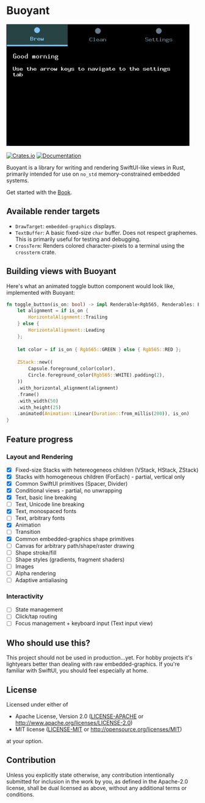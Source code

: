 # Buoyant

![Partially working espresso machine UI](docs/images/coffeee-example.gif)

[![Crates.io](https://img.shields.io/crates/v/buoyant.svg)](https://crates.io/crates/buoyant)
[![Documentation](https://docs.rs/buoyant/badge.svg)](https://docs.rs/buoyant/)

Buoyant is a library for writing and rendering SwiftUI-like views in Rust,
primarily intended for use on `no_std` memory-constrained embedded systems.

Get started with the [Book](https://riley-williams.github.io/buoyant/).

## Available render targets

- `DrawTarget`: `embedded-graphics` displays.
- `TextBuffer`: A basic fixed-size `char` buffer. Does not respect graphemes.
  This is primarily useful for testing and debugging.
- `CrossTerm`: Renders colored character-pixels to a terminal using
  the `crossterm` crate.

## Building views with Buoyant

Here's what an animated toggle button component would look like, implemented with Buoyant:

```rust
fn toggle_button(is_on: bool) -> impl Renderable<Rgb565, Renderables: EmbeddedGraphicsRender<Rgb565>> {
    let alignment = if is_on {
        HorizontalAlignment::Trailing
    } else {
        HorizontalAlignment::Leading
    };

    let color = if is_on { Rgb565::GREEN } else { Rgb565::RED };

    ZStack::new((
        Capsule.foreground_color(color),
        Circle.foreground_color(Rgb565::WHITE).padding(2),
    ))
    .with_horizontal_alignment(alignment)
    .frame()
    .with_width(50)
    .with_height(25)
    .animated(Animation::Linear(Duration::from_millis(200)), is_on)
}
```

## Feature progress

### Layout and Rendering

- [x] Fixed-size Stacks with hetereogeneos children (VStack, HStack, ZStack)
- [x] Stacks with homogeneous children (ForEach) - partial, vertical only
- [x] Common SwiftUI primitives (Spacer, Divider)
- [x] Conditional views - partial, no unwrapping
- [x] Text, basic line breaking
- [ ] Text, Unicode line breaking
- [x] Text, monospaced fonts
- [ ] Text, arbitrary fonts
- [x] Animation
- [ ] Transition
- [x] Common embedded-graphics shape primitives
- [ ] Canvas for arbitrary path/shape/raster drawing
- [ ] Shape stroke/fill
- [ ] Shape styles (gradients, fragment shaders)
- [ ] Images
- [ ] Alpha rendering
- [ ] Adaptive antialiasing

### Interactivity

- [ ] State management
- [ ] Click/tap routing
- [ ] Focus management + keyboard input (Text input view)

## Who should use this?

This project should not be used in production...yet. For hobby projects it's
lightyears better than dealing with raw embedded-graphics. If you're familiar
with SwiftUI, you should feel especially at home.

## License

Licensed under either of

- Apache License, Version 2.0
  ([LICENSE-APACHE](LICENSE-APACHE) or <http://www.apache.org/licenses/LICENSE-2.0>)
- MIT license
  ([LICENSE-MIT](LICENSE-MIT) or <http://opensource.org/licenses/MIT>)

at your option.

## Contribution

Unless you explicitly state otherwise, any contribution intentionally submitted
for inclusion in the work by you, as defined in the Apache-2.0 license, shall be
dual licensed as above, without any additional terms or conditions.
